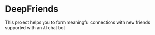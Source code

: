 # DeepFriends
This project helps you to form meaningful connections with new friends supported with an AI chat bot
